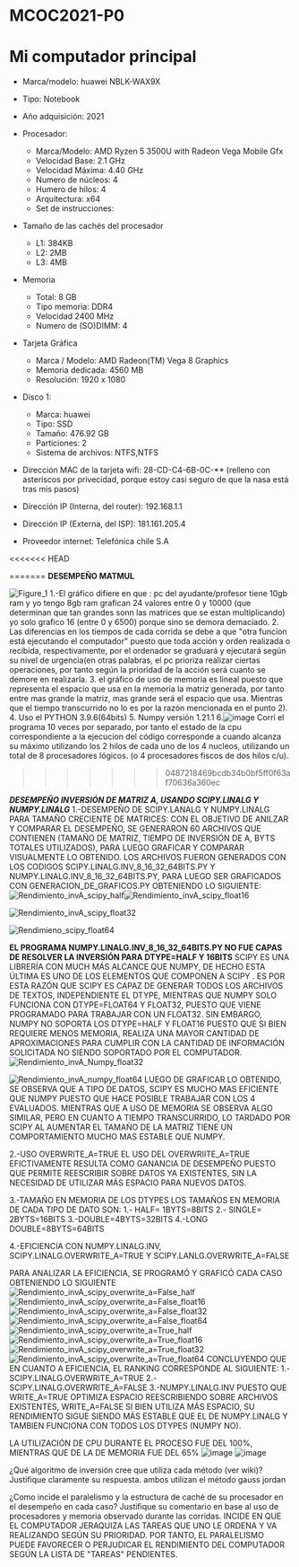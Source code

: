 # MCOC2021-P0

# Mi computador principal

* Marca/modelo: huawei NBLK-WAX9X
* Tipo: Notebook
* Año adquisición: 2021
* Procesador:
  * Marca/Modelo: AMD Ryzen 5 3500U with Radeon Vega Mobile Gfx     
  * Velocidad Base: 2.1 GHz
  * Velocidad Máxima: 4.40 GHz
  * Numero de núcleos: 4 
  * Humero de hilos: 4
  * Arquitectura: x64
  * Set de instrucciones:
* Tamaño de las cachés del procesador
  * L1: 384KB
  * L2: 2MB
  * L3: 4MB
* Memoria 
  * Total: 8 GB
  * Tipo memoria: DDR4
  * Velocidad 2400 MHz
  * Numero de (SO)DIMM: 4
* Tarjeta Gráfica
  * Marca / Modelo: AMD Radeon(TM) Vega 8 Graphics
  * Memoria dedicada: 4560 MB
  * Resolución: 1920 x 1080

* Disco 1: 
  * Marca: huawei
  * Tipo: SSD
  * Tamaño: 476.92 GB
  * Particiones: 2
  * Sistema de archivos: NTFS,NTFS

  
* Dirección MAC de la tarjeta wifi: 28-CD-C4-6B-0C-** (relleno con asteriscos por privecidad, porque estoy casi seguro de que la nasa está tras mis pasos) 
* Dirección IP (Interna, del router): 192.168.1.1
* Dirección IP (Externa, del ISP): 181.161.205.4 
* Proveedor internet: Telefónica chile S.A

<<<<<<< HEAD

=======
**DESEMPEÑO MATMUL**

![Figure_1](https://user-images.githubusercontent.com/88339083/128527683-968d27c8-e2a1-4484-abaf-aeb1bd255a37.png)
1.-El gráfico difiere en que : 
           pc  del ayudante/profesor tiene 10gb ram y yo tengo 8gb  ram
           grafican 24  valores  entre 0 y 10000 (que determinan que tan grandes sonn las matrices que se estan multiplicando)  yo solo grafico 16 (entre 0 y  6500) porque sino se demora demaciado.
2. Las diferencias en los tiempos de cada corrida se debe a que "otra funcion está ejecutando el computador" puesto que  toda acción y orden realizada o recibida, respectivamente, por el ordenador se  graduará y ejecutará según su nivel de urgencia(en otras palabras, el pc prioriza realizar ciertas operaciones, por tanto  según la prioridad de la acción será cuanto se demore en realizarla.
3. el gráfico de uso de memoria es lineal puesto que representa el espacio que usa en la memoria la matriz generada, por tanto entre mas grande la matriz, mas grande será el espacio que usa.  Mientras que el tiempo  transcurrido no lo es por la razón mencionada en el punto 2).
4. Uso el PYTHON 3.9.6(64bits)
5. Numpy versión  1.21.1
6.![image](https://user-images.githubusercontent.com/88339083/128532899-3157f791-f4ae-4258-90b3-a2f8ae0a2f10.png)
Corrí el programa 10 veces por separado, por  tanto el estado de la cpu correspondiente a la ejecucion del código corresponde a cuando alcanza su máximo utilizando los 2 hilos de cada uno de los 4 nucleos, utilizando un total de 8 procesadores lógicos. (o 4 procesadores fiscos de dos hilos c/u).
>>>>>>> 0487218469bcdb34b0bf5ff0f63af70636a360ec

***DESEMPEÑO  INVERSIÓN DE MATRIZ A, USANDO SCIPY.LINALG Y NUMPY.LINALG*** 
1.-DESEMPEÑO DE SCIPY.LANALG Y NUMPY.LINALG PARA TAMAÑO CRECIENTE DE MATRICES:
CON EL OBJETIVO DE ANILZAR Y COMPARAR EL DESEMPEÑO, SE GENERARON 60  ARCHIVOS QUE CONTIENEN  (TAMAÑO DE MATRIZ, TIEMPO DE INVERSIÓN DE A, BYTS TOTALES UTILIZADOS), PARA LUEGO GRAFICAR Y COMPARAR VISUALMENTE LO OBTENIDO. 
LOS ARCHIVOS FUERON GENERADOS CON LOS CODIGOS  SCIPY.LINALG.INV_8_16_32_64BITS.PY Y NUMPY.LINALG.INV_8_16_32_64BITS.PY, PARA LUEGO SER GRAFICADOS CON  GENERACION_DE_GRAFICOS.PY OBTENIENDO LO SIGUIENTE:
![Rendimiento_invA_scipy_half](https://user-images.githubusercontent.com/88339083/129815687-c2e98c8c-886a-45f2-a0c6-3d1da76bcc34.png)![Rendimiento_invA_scipy_float16](https://user-images.githubusercontent.com/88339083/129815745-f185d4c7-e18f-4036-8f64-fd15c5f19d3b.png)





![Rendimiento_invA_scipy_float32](https://user-images.githubusercontent.com/88339083/129815754-a60fb95c-951e-4304-b46e-18a80853b357.png)


![Rendimieno_scipy_float64](https://user-images.githubusercontent.com/88339083/129815800-242667bc-e0d7-48fe-93dc-ad22bf1917bb.png)

**EL PROGRAMA  NUMPY.LINALG.INV_8_16_32_64BITS.PY NO FUE CAPAS DE RESOLVER LA INVERSIÓN PARA DTYPE=HALF Y 16BITS**
SCIPY ES UNA LIBRERÍA CON MUCH MÁS ALCANCE QUE NUMPY, DE HECHO ESTA ÚLTIMA  ES UNO DE LOS ELEMENTOS QUE COMPONEN A SCIPY . ES POR ESTA RAZÓN  QUE SCIPY ES CAPAZ DE GENERAR TODOS LOS ARCHIVOS DE TEXTOS, INDEPENDIENTE EL DTYPE, MIENTRAS QUE NUMPY SOLO FUNCIONA CON DTYPE=FLOAT64 Y FLOAT32, PUESTO QUE VIENE PROGRAMADO PARA  TRABAJAR CON UN FLOAT32.  SIN EMBARGO, NUMPY NO SOPORTA LOS DTYPE=HALF Y FLOAT16 PUESTO QUE  SI BIEN REQUIERE MENOS MEMORIA, REALIZA UNA MAYOR CANTIDAD DE APROXIMACIONES PARA CUMPLIR CON LA CANTIDAD DE INFORMACIÓN SOLICITADA NO SIENDO SOPORTADO POR EL COMPUTADOR.
![Rendimiento_invA_Numpy_float32](https://user-images.githubusercontent.com/88339083/129973894-2a968227-f89c-4aaf-b4d7-7924146b1864.png)

![Rendimiento_invA_numpy_float64](https://user-images.githubusercontent.com/88339083/129973904-87a9b6a8-aafc-43cd-875f-96817177e623.png)
LUEGO DE GRAFICAR LO OBTENIDO, SE OBSERVA QUE A TIPO DE DATOS, SCIPY ES MUCHO MAS EFICIENTE QUE NUMPY PUESTO QUE HACE POSIBLE TRABAJAR CON LOS 4 EVALUADOS.  MIENTRAS QUE A  USO DE MEMORIA  SE OBSERVA ALGO SIMILAR, PERO EN CUANTO A TIEMPO TRANSCURRIDO, LO TARDADO POR SCIPY AL AUMENTAR EL TAMAÑO DE LA MATRIZ TIENE UN COMPORTAMIENTO MUCHO MAS ESTABLE QUE NUMPY.

2.-USO  OVERWRITE_A=TRUE
EL USO DEL OVERWRIITE_A=TRUE EFICTIVAMENTE RESULTA COMO GANANCIA DE  DESEMPEÑO PUESTO QUE PERMITE REESCRIBIR SOBRE DATOS YA EXISTENTES, SIN LA NECESIDAD DE UTILIZAR MÁS ESPACIO  PARA NUEVOS DATOS.

3.-TAMAÑO EN MEMORIA DE LOS DTYPES
LOS TAMAÑOS  EN MEMORIA DE CADA TIPO DE DATO SON:
1.- HALF= 1BYTS=8BITS
2.- SINGLE= 2BYTS=16BITS
3.-DOUBLE=4BYTS=32BITS
4.-LONG DOUBLE=8BYTS=64BITS

4.-EFICIENCIA CON NUMPY.LINALG.INV, SCIPY.LINALG.OVERWRITE_A=TRUE Y SCIPY.LANLG.OVERWRITE_A=FALSE

PARA ANALIZAR LA EFICIENCIA, SE PROGRAMÓ Y GRAFICÓ CADA CASO OBTENIENDO LO SIGUIENTE
![Rendimiento_invA_scipy_overwrite_a=False_half](https://user-images.githubusercontent.com/88339083/129988539-fe289f70-c58c-450a-b73a-b82730f6f3c9.png)
![Rendimiento_invA_scipy_overwrite_a=False_float16](https://user-images.githubusercontent.com/88339083/129988551-de13ac0f-5397-4680-aa31-7c15946c85a5.png)
![Rendimiento_invA_scipy_overwrite_a=False_float32](https://user-images.githubusercontent.com/88339083/129988559-c9bdad72-a381-4d80-8b61-3d07fff699c0.png)
![Rendimiento_invA_scipy_overwrite_a=False_float64](https://user-images.githubusercontent.com/88339083/129988570-abee910e-5e3b-48fe-bde8-0e79304a1760.png)
![Rendimiento_invA_scipy_overwrite_a=True_half](https://user-images.githubusercontent.com/88339083/129988604-a33fd4a9-5d92-4f17-a72f-4bd49e487714.png)
![Rendimiento_invA_scipy_overwrite_a=True_float16](https://user-images.githubusercontent.com/88339083/129988619-9a7a5408-9580-4998-8f9c-7143f1a37b6d.png)
![Rendimiento_invA_scipy_overwrite_a=True_float32](https://user-images.githubusercontent.com/88339083/129988629-2a6c7e13-c410-4b3e-b136-0f7a7ec4889d.png)
![Rendimiento_invA_scipy_overwrite_a=True_float64](https://user-images.githubusercontent.com/88339083/129988642-ea9da0b2-78d8-428e-866e-68798435341f.png)
CONCLUYENDO QUE EN CUANTO A EFICIENCIA, EL RANKING CORRESPONDE AL SIGUIENTE:
1.-SCIPY.LINALG.OVERWRITE_A=TRUE
2.-SCIPY.LINALG.OVERWRITE_A=FALSE
3.-NUMPY.LINALG.INV
PUESTO QUE WRITE_A=TRUE OPTIMIZA ESPACIO REESCRIBIENDO SOBRE ARCHIVOS EXISTENTES, WRITE_A=FALSE SI BIEN UTILIZA MÁS ESPACIO, SU RENDIMIENTO SIGUE SIENDO MÁS ESTABLE QUE EL DE NUMPY.LINALG Y TAMBIEN FUNCIONA CON TODOS LOS DTYPES (NUMPY NO).

LA UTILIZACIÓN DE CPU DURANTE EL PROCESO FUE DEL 100%, MIENTRAS QUE DE LA DE MEMORIA FUE DEL 65%
![image](https://user-images.githubusercontent.com/88339083/129989059-91b83ff3-7bb4-4483-afe7-6cf29cdcca68.png)
![image](https://user-images.githubusercontent.com/88339083/129989002-ee0c46dc-eb3c-4709-847f-3aeaf49cf79e.png)


¿Qué algoritmo de inversión cree que utiliza cada método (ver wiki)? Justifique claramente su respuesta. 
ambos utilizan el método gauss jordan

¿Como incide el paralelismo y la estructura de caché de su procesador en el desempeño en cada caso? Justifique su comentario en base al uso de procesadores y memoria observado durante las corridas. 
INCIDE EN QUE EL COMPUTADOR JERAQUIZA LAS TAREAS QUE UNO LE ORDENA  Y VA REALIZANDO SEGÚN SU PRIORIDAD. POR TANTO, EL PARALELISMO PUEDE FAVORECER O PERJUDICAR EL RENDIMIENTO DEL COMPUTADOR SEGÚN LA LISTA DE "TAREAS" PENDIENTES.
